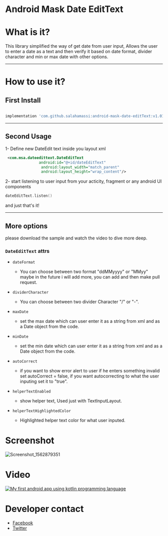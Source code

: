 # Android Mask Date EditText


# What is it? 
This library simplified the way of get date from user input, Allows the user to enter a date as a text and then verify it based on date format, divider character and min or max date with other options.

------ 

# How to use it? 

## First Install

```gradle

implementation 'com.github.salahamassi:android-mask-date-editText:v1.01'

```
------ 

## Second Usage
1- Define new DateEdit text inside you layout xml
```xml
 <com.msa.dateedittext.DateEditText
               android:id="@+id/dateEditText"
                android:layout_width="match_parent"
                android:layout_height="wrap_content"/>
```
2- start listening to user input from your acticity, fragment or any android UI components
```kotlin
dateEditText.listen()
```
and just that's it!

------ 

## More options
please download the sample and watch the video to dive more deep.

### `DateEditText` attrs
* `dateFormat`
 	* You can choose between two format "ddMMyyyy" or "MMyy" maybe in the future i will add more, you can add and then make pull request. 
        
* `dividerCharacter`
 	* You can choose between two divider Character "/" or "-".
        
* `maxDate`
 	* set the max date which can user enter it as a string from xml and as a Date object from the code.

* `minDate`
 	* set the min date which can user enter it as a string from xml and as a Date object from the code.

* `autoCorrect`
 	* if you want to show error alert to user if he enters something invalid set autoCorrect = false, if you want autocorrecting to what the user inputing set it to "true".
        
        
* `helperTextEnabled`
 	* show helper text, Used just with TextInputLayout.

* `helperTextHighlightedColor`
 	* Highlighted helper text color for what user inputed.

# Screenshot
![Screenshot_1562879351](https://user-images.githubusercontent.com/17902030/61085592-5228af80-a439-11e9-9e83-a8eeb003b434.png)

# Video
[![My first android app using kotlin programming language](https://cloud.githubusercontent.com/assets/17902030/26277811/7dedf3f0-3d98-11e7-900e-4d0742c10b5a.png)](https://www.youtube.com/watch?v=hRSG96yFwuE)

# Developer contact 
   * [Facebook](https://www.facebook.com/profile.php?id=100006656534009)
   * [Twitter](https://twitter.com/salahamassi)
